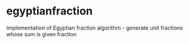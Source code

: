 # egyptianfraction
Implementation of Egyptian fraction algorithm - generate unit fractions whose sum is given fraction
